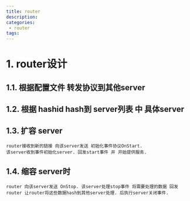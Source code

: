 ```yaml
---
title: router
description:
categories:
 - router
tags:
---
```


# 1. router设计

## 1.1. 根据配置文件 转发协议到其他server

## 1.2. 根据 hashid hash到 server列表 中 具体server

## 1.3. 扩容 server
```
router接收到新的链接 向该server发送 初始化事件协议OnStart. 
该server收到事件初始化server. 回发start事件 并 开始提供服务.
```

## 1.4. 缩容 server时
```
router 向该server发送 OnStop. 该server处理stop事件 将需要处理的数据 回发router 让router将这些数据hash到其他server处理. 后执行server关闭事件.
```
